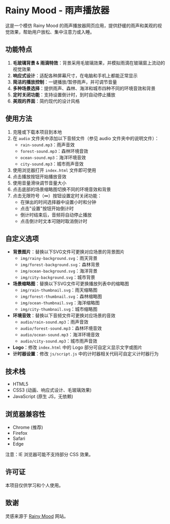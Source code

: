 # Rainy Mood - 雨声播放器

这是一个模仿 Rainy Mood 的雨声播放器网页应用，提供舒缓的雨声和美观的视觉效果，帮助用户放松、集中注意力或入睡。

## 功能特点

1. **毛玻璃背景 & 雨滴特效**：背景采用毛玻璃效果，并模拟雨滴在玻璃窗上流动的视觉效果
2. **响应式设计**：适配各种屏幕尺寸，在电脑和手机上都能正常显示
3. **简洁的播放控制**：一键播放/暂停雨声，并可调节音量
4. **多种场景选择**：提供雨声、森林、海洋和城市四种不同的环境音效和背景
5. **定时关闭功能**：支持设置倒计时，到时自动停止播放
6. **美观的界面**：简约现代的设计风格

## 使用方法

1. 克隆或下载本项目到本地
2. 在 `audio` 文件夹中添加以下音频文件（参见 audio 文件夹中的说明文件）：
   - `rain-sound.mp3`：雨声音效
   - `forest-sound.mp3`：森林环境音效
   - `ocean-sound.mp3`：海洋环境音效
   - `city-sound.mp3`：城市雨声音效
3. 使用浏览器打开 `index.html` 文件即可使用
4. 点击播放按钮开始播放音效
5. 使用音量滑块调节音量大小
6. 点击底部的场景缩略图切换不同的环境音效和背景
7. 点击无限符号（∞）按钮设置定时关闭功能：
   - 在弹出的时间选择器中设置小时和分钟
   - 点击"设置"按钮开始倒计时
   - 倒计时结束后，音频将自动停止播放
   - 点击倒计时文本可随时取消倒计时

## 自定义选项

- **背景图片**：替换以下SVG文件可更换对应场景的背景图片
  - `img/rainy-background.svg`：雨天背景
  - `img/forest-background.svg`：森林背景
  - `img/ocean-background.svg`：海洋背景
  - `img/city-background.svg`：城市背景
- **场景缩略图**：替换以下SVG文件可更换播放列表中的缩略图
  - `img/rain-thumbnail.svg`：雨天缩略图
  - `img/forest-thumbnail.svg`：森林缩略图
  - `img/ocean-thumbnail.svg`：海洋缩略图
  - `img/city-thumbnail.svg`：城市缩略图
- **环境音效**：替换以下音频文件可更换对应场景的音效
  - `audio/rain-sound.mp3`：雨声音效
  - `audio/forest-sound.mp3`：森林环境音效
  - `audio/ocean-sound.mp3`：海洋环境音效
  - `audio/city-sound.mp3`：城市雨声音效
- **Logo**：修改 `index.html` 中的 Logo 部分可自定义显示文字或图片
- **计时器设置**：修改 `js/script.js` 中的计时器相关代码可自定义计时器行为

## 技术栈

- HTML5
- CSS3 (动画、响应式设计、毛玻璃效果)
- JavaScript (原生 JS，无依赖)

## 浏览器兼容性

- Chrome (推荐)
- Firefox
- Safari
- Edge

注意：IE 浏览器可能不支持部分 CSS 效果。

## 许可证

本项目仅供学习和个人使用。

## 致谢

灵感来源于 [Rainy Mood](https://rainymood.com/) 网站。